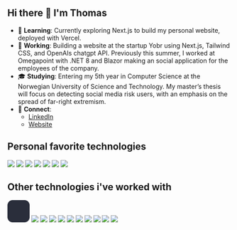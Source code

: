 ## Hi there 👋  I'm Thomas

- 🔭 **Learning**: Currently exploring Next.js to build my personal website, deployed with Vercel.
- 🌱 **Working**: Building a website at the startup Yobr using Next.js, Tailwind CSS, and OpenAIs chatgpt API. Previously this summer, I worked at Omegapoint with .NET 8 and Blazor making an social application for the employees of the company. 
- 🎓 **Studying**: Entering my 5th year in Computer Science at the Norwegian University of Science and Technology. My master’s thesis will focus on detecting social media risk users, with an emphasis on the spread of far-right extremism.
- 🔗 **Connect**:
    - [LinkedIn](https://www.linkedin.com/in/thomasfrette/)
    - [Website](https://www.thomasfrette.com)
      
## Personal favorite technologies
<a href="https://nextjs.org/"><img src="https://github.com/onemarc/tech-icons/blob/main/icons/nextjs-dark.svg" width="50"></a>
<a href="https://react.dev/"><img src="https://github.com/onemarc/tech-icons/blob/main/icons/react-dark.svg" width="50"></a>
<a href="https://www.typescriptlang.org/"><img src="https://github.com/onemarc/tech-icons/blob/main/icons/typescript.svg" width="50"></a>
<a href="https://dotnet.microsoft.com/en-us/"><img src="https://github.com/onemarc/tech-icons/blob/main/icons/dotnet.svg" width="50"></a>
<a href="https://www.framer.com/motion/"><img src="https://github.com/onemarc/tech-icons/blob/main/icons/framermotion.svg" width="50"></a>
<a href="https://www.mongodb.com/lp/cloud/atlas/try4?utm_source=google&utm_campaign=search_gs_pl_evergreen_atlas_core_prosp-brand_gic-null_emea-no_ps-all_desktop_eng_lead&utm_term=mongodb&utm_medium=cpc_paid_search&utm_ad=e&utm_ad_campaign_id=12212624542&adgroup=115749720903&cq_cmp=12212624542&gad_source=1&gclid=CjwKCAjwqMO0BhA8EiwAFTLgINDMXTR8KBx8TOu3rsn91ipWjhW2ppO-jhMqOV5qpc5bx_YwRRcrThoCos0QAvD_BwE"><img src="https://github.com/onemarc/tech-icons/blob/main/icons/mongodb-dark.svg" width="50"></a>
<a href="https://reactnative.dev/"><img src="https://github.com/onemarc/tech-icons/blob/main/icons/reactnativepaper-dark.svg" width="50"></a>


## Other technologies i've worked with
<a href="https://developer.android.com/studio"><img src="https://github.com/onemarc/tech-icons/blob/main/icons/androidstudio-dark.svg" width="50"></a>
<a href="https://www.javascript.com/"><img src="https://github.com/onemarc/tech-icons/blob/main/icons/javascript.svg" width="50"></a>
<a href="https://azure.microsoft.com/en-us/products/cosmos-db"><img src="https://github.com/onemarc/tech-icons/blob/main/icons/cosmosdb.svg" width="50"></a>
<a href="https://dotnet.microsoft.com/en-us/apps/aspnet/web-apps/blazor"><img src="https://github.com/onemarc/tech-icons/blob/main/icons/blazor.svg" width="50"></a>
<a href="https://kotlinlang.org/"><img src="https://github.com/onemarc/tech-icons/blob/main/icons/kotlin-dark.svg" width="50"></a>
<a href="https://spring.io/"><img src="https://github.com/onemarc/tech-icons/blob/main/icons/spring.svg" width="50"></a>
<a href="https://www.mysql.com/"><img src="https://github.com/onemarc/tech-icons/blob/main/icons/mysql.svg" width="50"></a>
<a href="https://www.python.org/"><img src="https://github.com/onemarc/tech-icons/blob/main/icons/python-dark.svg" width="50"></a>
<a href="https://graphql.org/"><img src="https://github.com/onemarc/tech-icons/blob/main/icons/graphql-dark.svg" width="50"></a>
<a href="https://azure.microsoft.com/en-us"><img src="https://github.com/onemarc/tech-icons/blob/main/icons/azure-dark.svg" width="50"></a>
<a href="https://www.terraform.io/"><img src="https://github.com/onemarc/tech-icons/blob/main/icons/terraform-dark.svg" width="50"></a>
